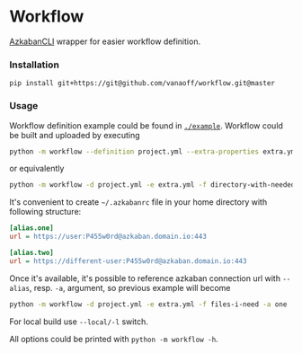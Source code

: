 # Workflow #

[AzkabanCLI](https://github.com/mtth/azkaban) wrapper for easier workflow definition.

### Installation ###

`pip install git+https://git@github.com/vanaoff/workflow.git@master`

### Usage ###

Workflow definition example could be found in [`./example`](https://github.com/vanaoff/workflow/tree/master/example).
Workflow could be built and uploaded by executing 
```bash
python -m workflow --definition project.yml --extra-properties extra.yml --files-to-upload files-i-need --azkaban-url https://user:P455w0rd@azkaban.domain.io:443
```
or equivalently
```bash
python -m workflow -d project.yml -e extra.yml -f directory-with-needed-files -u https://user:P455w0rd@azkaban.domain.io:443
```

It's convenient to create `~/.azkabanrc` file in your home directory with following structure:
```ini
[alias.one]
url = https://user:P455w0rd@azkaban.domain.io:443

[alias.two]
url = https://different-user:P455w0rd@azkaban.domain.io:443
```

Once it's available, it's possible to reference azkaban connection url with `--alias`, resp. `-a`, argument, so 
previous example will become
```bash
python -m workflow -d project.yml -e extra.yml -f files-i-need -a one 
``` 

For local build use `--local/-l` switch.

All options could be printed with `python -m workflow -h`.

